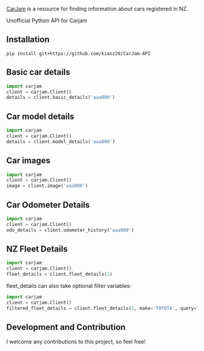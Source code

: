 [CarJam](https://www.carjam.co.nz/) is a resource for finding information about cars registered in NZ.

Unofficial Python API for Carjam

## Installation
``pip install git+https://github.com/kianz20/CarJam-API``

## Basic car details
```python
import carjam
client = carjam.Client()
details = client.basic_details('aaa000')
```

## Car model details
```python
import carjam
client = carjam.Client()
details = client.model_details('aaa000')
```

## Car images
```python
import carjam
client = carjam.Client()
image = client.image('aaa000')
```

## Car Odometer Details
```python
import carjam
client = carjam.Client()
odo_details = client.odometer_history('aaa000')
```

## NZ Fleet Details
```python
import carjam
client = carjam.Client()
fleet_details = client.fleet_details(1)
```
fleet_details can also take optional filter variables:
```python
import carjam
client = carjam.Client()
filtered_fleet_details = client.fleet_details(1, make='TOYOTA', query="cor", fuel_type="PETROL")
```

## Development and Contribution
I welcome any contributions to this project, so feel free!
